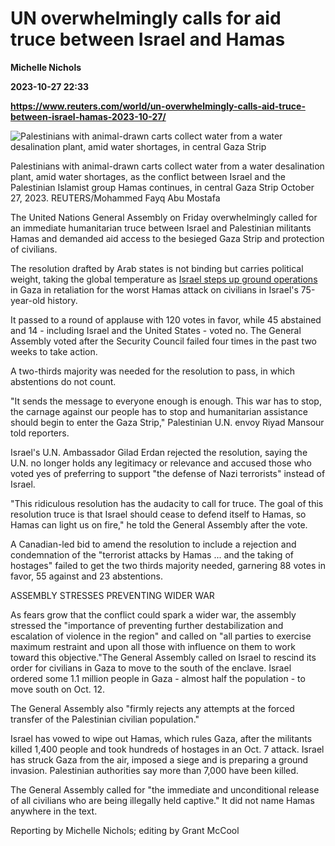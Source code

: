 # UN overwhelmingly calls for aid truce between Israel and Hamas
**Michelle Nichols**

**2023-10-27 22:33**

**https://www.reuters.com/world/un-overwhelmingly-calls-aid-truce-between-israel-hamas-2023-10-27/**

![Palestinians with animal-drawn carts collect water from a water desalination plant, amid water shortages, in central Gaza Strip](https://www.reuters.com/resizer/nYtViteJHEO7EKDh7dmjEFAqNh4=/1920x0/filters:quality(80)/cloudfront-us-east-2.images.arcpublishing.com/reuters/MLCXAVW4W5I53JDEWVSEKDPDB4.jpg)

Palestinians with animal-drawn carts collect water from a water desalination plant, amid water shortages, as the conflict between Israel and the Palestinian Islamist group Hamas continues, in central Gaza Strip October 27, 2023. REUTERS/Mohammed Fayq Abu Mostafa

The United Nations General Assembly on Friday overwhelmingly called for an immediate humanitarian truce between Israel and Palestinian militants Hamas and demanded aid access to the besieged Gaza Strip and protection of civilians.

The resolution drafted by Arab states is not binding but carries political weight, taking the global temperature as [Israel steps up ground operations](https://www.reuters.com/world/middle-east/eu-calls-humanitarian-pauses-gaza-aid-israel-raids-enclave-2023-10-26/) in Gaza in retaliation for the worst Hamas attack on civilians in Israel's 75-year-old history.

It passed to a round of applause with 120 votes in favor, while 45 abstained and 14 - including Israel and the United States - voted no. The General Assembly voted after the Security Council failed four times in the past two weeks to take action.

A two-thirds majority was needed for the resolution to pass, in which abstentions do not count.

"It sends the message to everyone enough is enough. This war has to stop, the carnage against our people has to stop and humanitarian assistance should begin to enter the Gaza Strip," Palestinian U.N. envoy Riyad Mansour told reporters.

Israel's U.N. Ambassador Gilad Erdan rejected the resolution, saying the U.N. no longer holds any legitimacy or relevance and accused those who voted yes of preferring to support "the defense of Nazi terrorists" instead of Israel.

"This ridiculous resolution has the audacity to call for truce. The goal of this resolution truce is that Israel should cease to defend itself to Hamas, so Hamas can light us on fire," he told the General Assembly after the vote.

A Canadian-led bid to amend the resolution to include a rejection and condemnation of the "terrorist attacks by Hamas ... and the taking of hostages" failed to get the two thirds majority needed, garnering 88 votes in favor, 55 against and 23 abstentions.

ASSEMBLY STRESSES PREVENTING WIDER WAR

As fears grow that the conflict could spark a wider war, the assembly stressed the "importance of preventing further destabilization and escalation of violence in the region" and called on "all parties to exercise maximum restraint and upon all those with influence on them to work toward this objective."The General Assembly called on Israel to rescind its order for civilians in Gaza to move to the south of the enclave. Israel ordered some 1.1 million people in Gaza - almost half the population - to move south on Oct. 12.

The General Assembly also "firmly rejects any attempts at the forced transfer of the Palestinian civilian population."

Israel has vowed to wipe out Hamas, which rules Gaza, after the militants killed 1,400 people and took hundreds of hostages in an Oct. 7 attack. Israel has struck Gaza from the air, imposed a siege and is preparing a ground invasion. Palestinian authorities say more than 7,000 have been killed.

The General Assembly called for "the immediate and unconditional release of all civilians who are being illegally held captive." It did not name Hamas anywhere in the text.

Reporting by Michelle Nichols; editing by Grant McCool